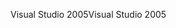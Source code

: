 <span data-ttu-id="474ff-101">Visual Studio 2005</span><span class="sxs-lookup"><span data-stu-id="474ff-101">Visual Studio 2005</span></span>